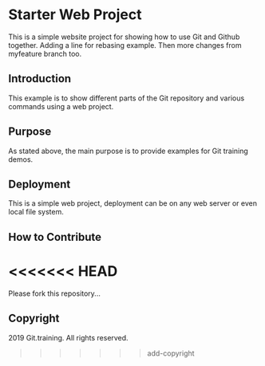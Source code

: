 # Starter Web Project
This is a simple website project for showing
how to use Git and Github together.
Adding a line for rebasing example.
Then more changes from myfeature branch too.

## Introduction
This example is to show different parts 
of the Git repository and various commands
using a web project.

## Purpose
As stated above, the main purpose is to
provide examples for Git training demos.

## Deployment
This is a simple web project, deployment
can be on any web server or even local 
file system.

## How to Contribute
<<<<<<< HEAD
=======
Please fork this repository...

## Copyright
2019 Git.training. All rights reserved.
>>>>>>> add-copyright
